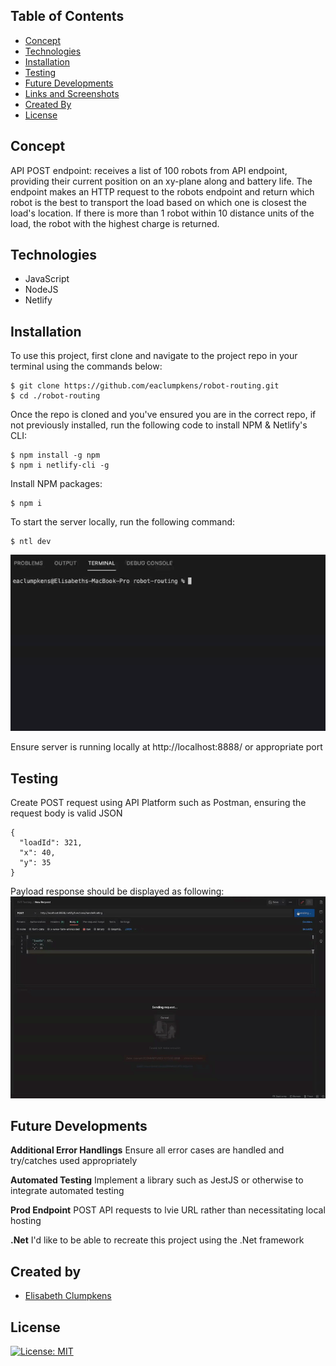 ## Table of Contents

- [Concept](#concept)
- [Technologies](#technologies)
- [Installation](#installation)
- [Testing](#functionality)
- [Future Developments](#future-developments)
- [Links and Screenshots](#links-and-screenshots)
- [Created By](#created-by)
- [License](#license)

## Concept

API POST endpoint: receives a list of 100 robots from API endpoint, providing their current position on an xy-plane along and battery life. The endpoint makes an HTTP request to the robots endpoint and return which robot is the best to transport the load based on which one is closest the load's location. If there is more than 1 robot within 10 distance units of the load, the robot with the highest charge is returned.

## Technologies

- JavaScript
- NodeJS
- Netlify

## Installation

To use this project, first clone and navigate to the project repo in your terminal using the commands below:

```
$ git clone https://github.com/eaclumpkens/robot-routing.git
$ cd ./robot-routing
```

Once the repo is cloned and you've ensured you are in the correct repo, if not previously installed, run the following code to install NPM & Netlify's CLI:

```
$ npm install -g npm
$ npm i netlify-cli -g
```

Install NPM packages:

```
$ npm i
```

To start the server locally, run the following command:

```
$ ntl dev
```

![Run Locally](media/localhost.gif)

Ensure server is running locally at http://localhost:8888/ or appropriate port


## Testing

Create POST request using API Platform such as Postman, ensuring the request body is valid JSON

```
{
  "loadId": 321,
  "x": 40,
  "y": 35
}

```

Payload response should be displayed as following: 
![Postman](media/postman.gif)

## Future Developments

**Additional Error Handlings**
Ensure all error cases are handled and try/catches used appropriately

**Automated Testing**
Implement a library such as JestJS or otherwise to integrate automated testing

**Prod Endpoint**
POST API requests to lvie URL rather than necessitating local hosting

**.Net**
I'd like to be able to recreate this project using the .Net framework


## Created by

- [Elisabeth Clumpkens](mailto:eaclumpkens@gmail.com)

## License

[![License: MIT](https://img.shields.io/badge/License-MIT-yellow.svg)](https://opensource.org/licenses/MIT)
